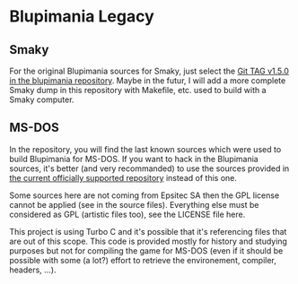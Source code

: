 # Blupimania Legacy

## Smaky

For the original Blupimania sources for Smaky, just select the [Git TAG v1.5.0
in the blupimania repository][2]. Maybe in the futur, I will add a more complete
Smaky dump in this repository with Makefile, etc. used to build with a Smaky
computer.

## MS-DOS

In the repository, you will find the last known sources which were used to build
Blupimania for MS-DOS. If you want to hack in the Blupimania sources, it's
better (and very recommanded) to use the sources provided in [the current
officially supported repository][1] instead of this one.

Some sources here are not coming from Epsitec SA then the GPL license cannot be
applied (see in the source files). Everything else must be considered as GPL
(artistic files too), see the LICENSE file here.

This project is using Turbo C and it's possible that it's referencing files that
are out of this scope. This code is provided mostly for history and studying
purposes but not for compiling the game for MS-DOS (even if it should be
possible with some (a lot?) effort to retrieve the environement, compiler,
headers, ...).

[1]: https://github.com/blupi-games/blupimania
[2]: https://github.com/blupi-games/blupimania/tree/v1.5.0
